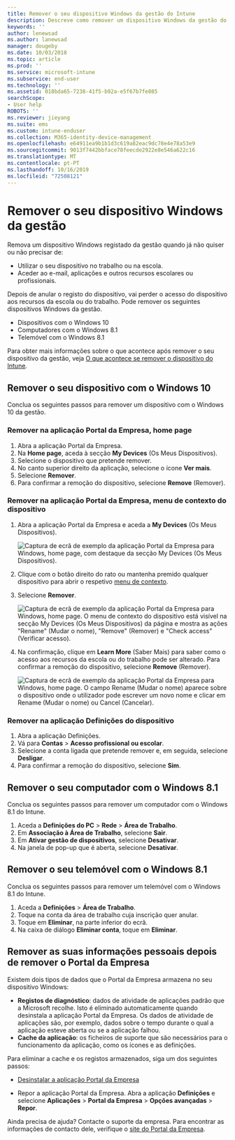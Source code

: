 ```yaml
---
title: Remover o seu dispositivo Windows da gestão do Intune
description: Descreve como remover um dispositivo Windows da gestão do Intune
keywords: ''
author: lenewsad
ms.author: lanewsad
manager: dougeby
ms.date: 10/03/2018
ms.topic: article
ms.prod: ''
ms.service: microsoft-intune
ms.subservice: end-user
ms.technology: ''
ms.assetid: 018bda65-7238-41f5-b92a-e5f67b7fe085
searchScope:
- User help
ROBOTS: ''
ms.reviewer: jieyang
ms.suite: ems
ms.custom: intune-enduser
ms.collection: M365-identity-device-management
ms.openlocfilehash: e64911ea9b1b1d3c619a82eac9dc78e4e78a53e9
ms.sourcegitcommit: 9013f7442bbface78feecde2922e8e546a622c16
ms.translationtype: MT
ms.contentlocale: pt-PT
ms.lasthandoff: 10/16/2019
ms.locfileid: "72508121"
---
```

# <a name="remove-your-windows-device-from-management"></a>Remover o seu dispositivo Windows da gestão

Remova um dispositivo Windows registado da gestão quando já não quiser ou não precisar de:  
* Utilizar o seu dispositivo no trabalho ou na escola. 
* Aceder ao e-mail, aplicações e outros recursos escolares ou profissionais.

Depois de anular o registo do dispositivo, vai perder o acesso do dispositivo aos recursos da escola ou do trabalho. Pode remover os seguintes dispositivos Windows da gestão.  
* Dispositivos com o Windows 10 
* Computadores com o Windows 8.1
* Telemóvel com o Windows 8.1
 
Para obter mais informações sobre o que acontece após remover o seu dispositivo da gestão, veja [O que acontece se remover o dispositivo do Intune](what-happens-if-you-unenroll-your-device-from-intune-windows.md).  

## <a name="remove-your-windows-10-device"></a>Remover o seu dispositivo com o Windows 10
Conclua os seguintes passos para remover um dispositivo com o Windows 10 da gestão.

### <a name="remove-in-company-portal-app-home-page"></a>Remover na aplicação Portal da Empresa, **home page**  

1. Abra a aplicação Portal da Empresa.
2. Na **Home page**, aceda à secção **My Devices** (Os Meus Dispositivos).
3. Selecione o dispositivo que pretende remover.
3. No canto superior direito da aplicação, selecione o ícone **Ver mais**.
4. Selecione **Remover**. 
5. Para confirmar a remoção do dispositivo, selecione **Remove** (Remover).  

### <a name="remove-in-company-portal-app-device-context-menu"></a>Remover na aplicação Portal da Empresa, menu de contexto do dispositivo  

1. Abra a aplicação Portal da Empresa e aceda a **My Devices** (Os Meus Dispositivos).

    ![Captura de ecrã de exemplo da aplicação Portal da Empresa para Windows, home page, com destaque da secção My Devices (Os Meus Dispositivos).](./media/1809_CheckAccess_Context_Select_Device.png)

2. Clique com o botão direito do rato ou mantenha premido qualquer dispositivo para abrir o respetivo [menu de contexto](https://docs.microsoft.com//windows/uwp/design/controls-and-patterns/menus).  

3. Selecione **Remover**.  

    ![Captura de ecrã de exemplo da aplicação Portal da Empresa para Windows, home page. O menu de contexto do dispositivo está visível na secção **My Devices** (Os Meus Dispositivos) da página e mostra as ações "Rename" (Mudar o nome), "Remove" (Remover) e "Check access" (Verificar acesso).](./media/1809_DeviceContextMenu_Windows_CP.png)  

5. Na confirmação, clique em **Learn More** (Saber Mais) para saber como o acesso aos recursos da escola ou do trabalho pode ser alterado. Para confirmar a remoção do dispositivo, selecione **Remove** (Remover).   

     ![Captura de ecrã de exemplo da aplicação Portal da Empresa para Windows, home page. O campo Rename (Mudar o nome) aparece sobre o dispositivo onde o utilizador pode escrever um novo nome e clicar em Rename (Mudar o nome) ou Cancel (Cancelar).](./media/1808_RemoveDevice_Popup.png)  


### <a name="remove-in-device-settings-app"></a>Remover na aplicação Definições do dispositivo
1. Abra a aplicação Definições. 
2. Vá para **Contas** > **Acesso profissional ou escolar**.
3. Selecione a conta ligada que pretende remover e, em seguida, selecione **Desligar**.
4. Para confirmar a remoção do dispositivo, selecione **Sim**.

## <a name="remove-your-windows-81-computer"></a>Remover o seu computador com o Windows 8.1
Conclua os seguintes passos para remover um computador com o Windows 8.1 do Intune.

1. Aceda a **Definições do PC** > **Rede** > **Área de Trabalho**.
2. Em **Associação à Área de Trabalho**, selecione **Sair**.
3. Em **Ativar gestão de dispositivos**, selecione **Desativar**.
4. Na janela de pop-up que é aberta, selecione **Desativar**.

## <a name="remove-your-windows-81-phone"></a>Remover o seu telemóvel com o Windows 8.1
Conclua os seguintes passos para remover um telemóvel com o Windows 8.1 do Intune.

1. Aceda a **Definições** > **Área de Trabalho**.
2. Toque na conta da área de trabalho cuja inscrição quer anular.
3. Toque em **Eliminar**, na parte inferior do ecrã.
4. Na caixa de diálogo **Eliminar conta**, toque em **Eliminar**.  
## <a name="removing-your-personal-information-after-removing-the-company-portal"></a>Remover as suas informações pessoais depois de remover o Portal da Empresa  

Existem dois tipos de dados que o Portal da Empresa armazena no seu dispositivo Windows:

- **Registos de diagnóstico**: dados de atividade de aplicações padrão que a Microsoft recolhe. Isto é eliminado automaticamente quando desinstala a aplicação Portal da Empresa. Os dados de atividade de aplicações são, por exemplo, dados sobre o tempo durante o qual a aplicação esteve aberta ou se a aplicação falhou.
- **Cache da aplicação**: os ficheiros de suporte que são necessários para o funcionamento da aplicação, como os ícones e as definições.

Para eliminar a cache e os registos armazenados, siga um dos seguintes passos:

* [Desinstalar a aplicação Portal da Empresa](https://support.microsoft.com/help/4028003/windows-10-uninstall-apps-and-programs) 

* Repor a aplicação Portal da Empresa. Abra a aplicação **Definições** e selecione **Aplicações** > **Portal da Empresa** > **Opções avançadas** > **Repor**. 

Ainda precisa de ajuda? Contacte o suporte da empresa. Para encontrar as informações de contacto dele, verifique o [site do Portal da Empresa](https://go.microsoft.com/fwlink/?linkid=2010980).
